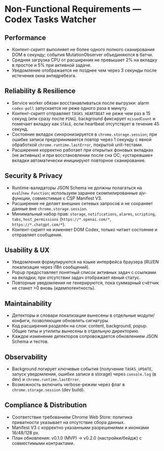 # Non-Functional Requirements — Codex Tasks Watcher

## Performance
- Контент-скрипт выполняет не более одного полного сканирования DOM в секунду; события MutationObserver объединяются в батчи.
- Средняя загрузка CPU от расширения не превышает 2% на вкладку в простое и 5% при активной задаче.
- Уведомление отображается не позднее чем через 3 секунды после истечения окна антидребезга.

## Reliability & Resilience
- Service worker обязан восстанавливаться после выгрузки: alarm `codex-poll` запускается не реже одного раза в минуту.
- Контент-скрипт отправляет `TASKS_HEARTBEAT` не реже чем раз в 15 секунд (или сразу после `PING`), background фиксирует `missedCount` и помечает вкладку как `STALE`, если heartbeat отсутствует в течение 45 секунд.
- Состояние вкладок синхронизируется в `chrome.storage.session`; при ошибке записи предпринимается повтор через 1 секунду с явной обработкой `chrome.runtime.lastError`, покрытой unit-тестами.
- Расширение корректно работает при открытых фоновых вкладках (не активных) и при восстановлении после сна ОС; «устаревшие» вкладки автоматически инициируют повторное сканирование.

## Security & Privacy
- Runtime-валидаторы JSON Schema не должны полагаться на `eval`/`new Function`; используем заранее скомпилированные ajv-функции, совместимые с CSP Manifest V3.
- Расширение не делает внешних сетевых запросов и не сохраняет данные вне `chrome.storage.session`.
- Минимальный набор прав: `storage`, `notifications`, `alarms`, `scripting`, `tabs`, `host_permissions` (`https://*.openai.com/*`, `https://*.chatgpt.com/*`).
- Контент-скрипт не изменяет DOM Codex, только читает состояние и отправляет сообщения.

## Usability & UX
- Уведомления формулируются на языке интерфейса браузера (RU/EN локализация через i18n сообщений).
- Popup предоставляет понятный список активных задач с ссылками на вкладки; при отсутствии задач отображает явный статус.
- Повторные уведомления не генерируются, пока суммарный счётчик не станет >0 вновь (идемпотентность).

## Maintainability
- Детекторы и словари локализации вынесены в отдельные модули/конфиги, позволяющие обновлять сигнатуры.
- Код расширения разделён на слои: content, background, popup. Общие типы и утилиты вынесены в отдельную директорию.
- Каждое изменение детекторов сопровождается обновлением JSON Schema и тестов.

## Observability
- Background логирует ключевые события (получение `TASKS_UPDATE`, запуск уведомления, ошибки записи в storage) через `console.log` (в dev) и `chrome.runtime.lastError`.
- Возможность включить verbose-режим через флаг в `chrome.storage.session` (dev build).

## Compliance & Distribution
- Соответствие требованиям Chrome Web Store: политика приватности указывает на отсутствие сбора данных.
- Manifest V3 с корректно указанными разрешениями и иконками 16/48/128 px.
- План обновления: v0.1.0 (MVP) → v0.2.0 (настройки/бейдж) с совместимыми контрактами.

